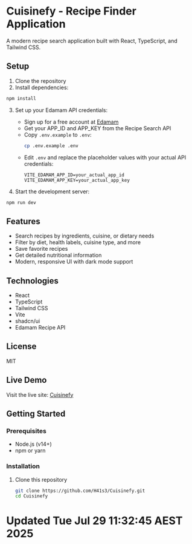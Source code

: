 # Cuisinefy - Recipe Finder Application

A modern recipe search application built with React, TypeScript, and Tailwind CSS.

## Setup

1. Clone the repository
2. Install dependencies:
```bash
npm install
```

3. Set up your Edamam API credentials:
   - Sign up for a free account at [Edamam](https://developer.edamam.com/edamam-recipe-api)
   - Get your APP_ID and APP_KEY from the Recipe Search API
   - Copy `.env.example` to `.env`:
     ```bash
     cp .env.example .env
     ```
   - Edit `.env` and replace the placeholder values with your actual API credentials:
     ```
     VITE_EDAMAM_APP_ID=your_actual_app_id
     VITE_EDAMAM_APP_KEY=your_actual_app_key
     ```

4. Start the development server:
```bash
npm run dev
```

## Features

- Search recipes by ingredients, cuisine, or dietary needs
- Filter by diet, health labels, cuisine type, and more
- Save favorite recipes
- Get detailed nutritional information
- Modern, responsive UI with dark mode support

## Technologies

- React
- TypeScript
- Tailwind CSS
- Vite
- shadcn/ui
- Edamam Recipe API

## License

MIT

## Live Demo

Visit the live site: [Cuisinefy](https://h41s3.github.io/Cuisinefy/)

## Getting Started

### Prerequisites

- Node.js (v14+)
- npm or yarn

### Installation

1. Clone this repository
   ```bash
   git clone https://github.com/H41s3/Cuisinefy.git
   cd Cuisinefy
# Updated Tue Jul 29 11:32:45 AEST 2025
